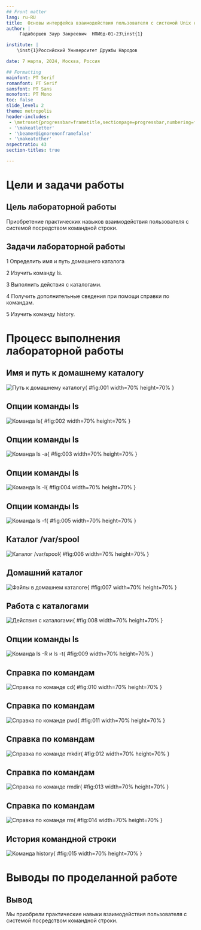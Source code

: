 ```yaml
---
## Front matter
lang: ru-RU
title:  Основы интерфейса взаимодействия пользователя с системой Unix на уровне командной строки
author: |
	 Гадаборшев Заур Закреевич	НПИбд-01-23\inst{1}

institute: |
	\inst{1}Российский Университет Дружбы Народов

date: 7 марта, 2024, Москва, Россия

## Formatting
mainfont: PT Serif
romanfont: PT Serif
sansfont: PT Sans
monofont: PT Mono
toc: false
slide_level: 2
theme: metropolis
header-includes: 
 - \metroset{progressbar=frametitle,sectionpage=progressbar,numbering=fraction}
 - '\makeatletter'
 - '\beamer@ignorenonframefalse'
 - '\makeatother'
aspectratio: 43
section-titles: true

---
```


# Цели и задачи работы

## Цель лабораторной работы

Приобретение практических навыков взаимодействия пользователя с системой посредством командной строки.

## Задачи лабораторной работы

1 Определить имя и путь домашнего каталога

2 Изучить команду ls.

3 Выполнить действия с каталогами.

4 Получить дополнительные сведения при помощи справки по командам.

5 Изучить команду history.

# Процесс выполнения лабораторной работы

## Имя и путь к домашнему каталогу 

![Путь к домашнему каталогу](image/01.png){ #fig:001 width=70% height=70% }

## Опции команды ls

![Команда ls](image/02.png){ #fig:002 width=70% height=70% }

## Опции команды ls

![Команда ls -a](image/03.png){ #fig:003 width=70% height=70% }

## Опции команды ls

![Команда ls -l](image/04.png){ #fig:004 width=70% height=70% }

## Опции команды ls

![Команда ls -f](image/05.png){ #fig:005 width=70% height=70% }

## Каталог /var/spool

![Каталог /var/spool](image/06.png){ #fig:006 width=70% height=70% }

## Домашний каталог

![Файлы в домашнем каталоге](image/07.png){ #fig:007 width=70% height=70% }

## Работа с каталогами

![Действия с каталогами](image/08.png){ #fig:008 width=70% height=70% }

## Опции команды ls

![Команда ls -R и ls -t](image/09.png){ #fig:009 width=70% height=70% }

## Справка по командам

![Справка по команде cd](image/10.png){ #fig:010 width=70% height=70% }

## Справка по командам

![Справка по команде pwd](image/11.png){ #fig:011 width=70% height=70% }

## Справка по командам

![Справка по команде mkdir](image/12.png){ #fig:012 width=70% height=70% }

## Справка по командам

![Справка по команде rmdir](image/13.png){ #fig:013 width=70% height=70% }

## Справка по командам

![Справка по команде rm](image/14.png){ #fig:014 width=70% height=70% }

## История командной строки

![Команда history](image/15.png){ #fig:015 width=70% height=70% }

# Выводы по проделанной работе

## Вывод

Мы приобрели практические навыки взаимодействия пользователя с системой посредством командной строки.
